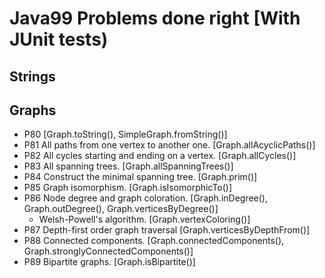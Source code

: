 # Java99 Problems done right [With JUnit tests)

## Strings

## Graphs

* P80 [Graph.toString(), SimpleGraph.fromString()]
* P81 All paths from one vertex to another one. [Graph.allAcyclicPaths()]
* P82 All cycles starting and ending on a vertex. [Graph.allCycles()]
* P83 All spanning trees. [Graph.allSpanningTrees()]
* P84 Construct the minimal spanning tree. [Graph.prim()]
* P85 Graph isomorphism. [Graph.isIsomorphicTo()]
* P86 Node degree and graph coloration. [Graph.inDegree(), Graph.outDegree(), Graph.verticesByDegree()]
  - Welsh-Powell's algorithm. [Graph.vertexColoring()]
* P87 Depth-first order graph traversal [Graph.verticesByDepthFrom()]
* P88 Connected components. [Graph.connectedComponents(), Graph.stronglyConnectedComponents()]
* P89 Bipartite graphs. [Graph.isBipartite()]